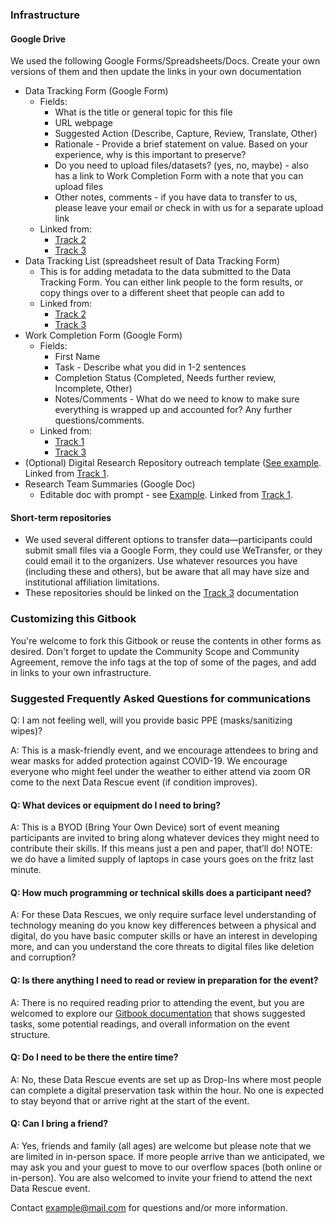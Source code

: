 ### Infrastructure
#### Google Drive
We used the following Google Forms/Spreadsheets/Docs. Create your own versions of them and then update the links in your own documentation
* Data Tracking Form (Google Form)
    * Fields: 
        * What is the title or general topic for this file
        * URL webpage
        * Suggested Action (Describe, Capture, Review, Translate, Other)
        * Rationale - Provide a brief statement on value. Based on your experience, why is this important to preserve?
        * Do you need to upload files/datasets? (yes, no, maybe) - also has a link to Work Completion Form with a note that you can upload files
        * Other notes, comments - if you have data to transfer to us, please leave your email or check in with us for a separate upload link
    * Linked from:
        * [Track 2](../how-to-start/track-2-data-assessment.md)
        * [Track 3](../how-to-start/track-3-technical.md)
* Data Tracking List (spreadsheet result of Data Tracking Form)
    * This is for adding metadata to the data submitted to the Data Tracking Form. You can either link people to the form results, or copy things over to a different sheet that people can add to
    * Linked from:
        * [Track 2](../how-to-start/track-2-data-assessment.md)
        * [Track 3](../how-to-start/track-3-technical.md)
* Work Completion Form (Google Form)
    * Fields: 
        * First Name
        * Task - Describe what you did in 1-2 sentences
        * Completion Status (Completed, Needs further review, Incomplete, Other)
        * Notes/Comments - What do we need to know to make sure everything is wrapped up and accounted for? Any further questions/comments.
    * Linked from:
        * [Track 1](../how-to-start/track-1-communications.md)
        * [Track 3](../how-to-start/track-3-technical.md)
* (Optional) Digital Research Repository outreach template ([See example](https://docs.google.com/document/d/1OjEUMV00Kn1axqIBUlt44tFYCOSKDhIQXZzG8J3xIas/edit?usp=sharing). Linked from [Track 1](../how-to-start/track-1-communications.md).
* Research Team Summaries (Google Doc)
    * Editable doc with prompt - see [Example](https://docs.google.com/document/d/1BH24Ks63J55K1jFmdUxUKubuqusCAxwU-9verrfjTbc/edit?tab=t.0#heading=h.7otnd3urnwqn). Linked from [Track 1](../how-to-start/track-1-communications.md).

#### Short-term repositories
* We used several different options to transfer data—participants could submit small files via a Google Form, they could use WeTransfer, or they could email it to the organizers. Use whatever resources you have (including these and others), but be aware that all may have size and institutional affiliation limitations. 
* These repositories should be linked on the [Track 3](../how-to-start/track-3-technical.md) documentation

### Customizing this Gitbook
You're welcome to fork this Gitbook or reuse the contents in other forms as desired. Don't forget to update the Community Scope and Community Agreement, remove the info tags at the top of some of the pages, and add in links to your own infrastructure.

### Suggested Frequently Asked Questions for communications

Q: I am not feeling well, will you provide basic PPE (masks/sanitizing wipes)?

A: This is a mask-friendly event, and we encourage attendees to bring and wear masks for added protection against COVID-19. We encourage everyone who might feel under the weather to either attend via zoom OR come to the next Data Rescue event (if condition improves).

#### Q: What devices or equipment do I need to bring?

A: This is a BYOD (Bring Your Own Device) sort of event meaning participants are invited to bring along whatever devices they might need to contribute their skills. If this means just a pen and paper, that’ll do! NOTE: we do have a limited supply of laptops in case yours goes on the fritz last minute.

#### Q: How much programming or technical skills does a participant need?

A: For these Data Rescues, we only require surface level understanding of technology meaning do you know key differences between a physical and digital, do you have basic computer skills or have an interest in developing more, and can you understand the core threats to digital files like deletion and corruption?

#### Q: Is there anything I need to read or review in preparation for the event?

A: There is no required reading prior to attending the event, but you are welcomed to explore our [Gitbook documentation](https://calma.gitbook.io/datarescue) that shows suggested tasks, some potential readings, and overall information on the event structure.

#### Q: Do I need to be there the entire time?

A: No, these Data Rescue events are set up as Drop-Ins where most people can complete a digital preservation task within the hour. No one is expected to stay beyond that or arrive right at the start of the event.&#x20;

#### Q: Can I bring a friend?

A: Yes, friends and family (all ages) are welcome but please note that we are limited in in-person space. If more people arrive than we anticipated, we may ask you and your guest to move to our overflow spaces (both online or in-person). You are also welcomed to invite your friend to attend the next Data Rescue event.

Contact [example@mail.com](mailto:example@mail.com) for questions and/or more information.&#x20;

